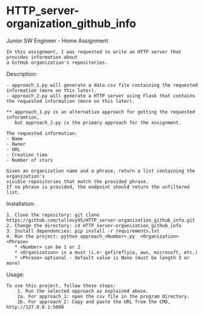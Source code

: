# HTTP_server-organization_github_info
Junior SW Engineer - Home Assignment

	In this assignment, I was requested to write an HTTP server that provides information about
	a GitHub organization's repositories.


Description:
	
	- approach_1.py will generate a data.csv file containing the requested information (more on this later).
	- approach_2.py will generate a HTTP server using Flask that contains the requested information (more on this later).

 	** approach_1.py is an alternative approach for getting the requested inforamtion,
  	   but approach_2.py is the primary approach for the assignment.

	The requested information:
	- Name
	- Owner
	- URL
	- Creation time
	- Number of stars

	Given an organization name and a phrase, return a list containing the organization's
	visible repositories that match the provided phrase. 
 	If no phrase is provided, the endpoint should return the unfiltered list.

Installation:
	
	1. Clone the repository: git clone https://github.com/tallevy95/HTTP_server-organization_github_info.git
	2. Change the directory: cd HTTP_server-organization_github_info
	3. Install dependencies: pip install -r requirements.txt
	4. Run the project: python approach_<Number>.py  <Organization> <Phrase>
	   * <Number> can be 1 or 2
	   * <Organization> is a must (i.e: gofireflyio, aws, microsoft, etc.)
	   * <Phrase> optional - default value is None (must be length 3 or more)

Usage:
	
	To use this project, follow these steps:
		1. Run the selected approach as explained above.
		2a. For approach_1: open the csv file in the program directory.
		2b. For approach_2: Copy and paste the URL from the CMD, http://127.0.0.1:5000
